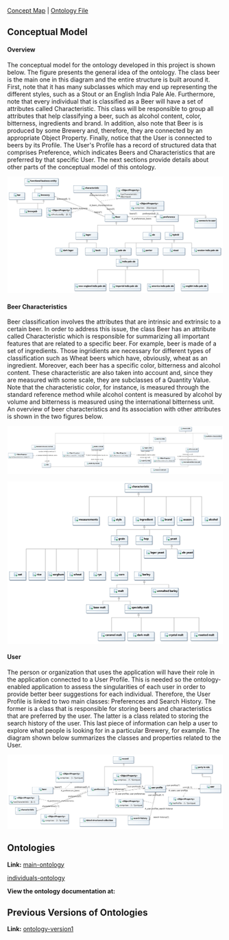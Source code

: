 [Concept Map](#conceptual-model) | [Ontology File](#ontologies)

## Conceptual Model

#### Overview
The conceptual model for the ontology developed in this project is shown below. The figure presents the general idea of the ontology. The class beer is the main one in this diagram and the entire structure is built around it. First, note that it has many subclasses which may end up representing the different styles, such as a Stout or an English India Pale Ale. Furthermore, note that every individual that is classified as a Beer will have a set of attributes called Characteristic. This class will be responsible to group all attributes that help classifying a beer, such as alcohol content, color, bitterness, ingredients and brand. In addition, also note that Beer is is produced by some Brewery and, therefore, they are connected by an appropriate Object Property. Finally, notice that the User is connected to beers by its Profile. The User's Profile has a record of structured data that comprises Preference, which indicates Beers and Characteristics that are preferred by that specific User. The next sections provide details about other parts of the conceptual model of this ontology.

![Concept Map Model](images/OverviewDiagram.jpg)

#### Beer Characteristics
Beer classification involves the attributes that are intrinsic and extrinsic to a certain beer. In order to address this issue, the class Beer has an attribute called Characteristic which is responsible for summarizing all important features that are related to a specific beer. For example, beer is made of a set of ingredients. Those ingridients are necessary for different types of classification such as Wheat beers which have, obviously, wheat as an ingredient. Moreover, each beer has a specific color, bitterness and alcohol content. These characteristic are also taken into account and, since they are measured with some scale, they are subclasses of a Quantity Value. Note that the characteristic color, for instance, is measured through the standard reference method while alcohol content is measured by alcohol by volume and bitterness is measured using the international bitterness unit. An overview of beer characteristics and its association with other attributes is shown in the two figures below.

![Qualitative Characteristic Model Diagram](images/Characteristic-Class-Diagram.jpg)

![Ingredient Characteristic Model Diagram](images/Characteristic-one.jpg)

#### User
The person or organization that uses the application will have their role in the application connected to a User Profile. This is needed so the ontology-enabled application to assess the singularities of each user in order to provide better beer suggestions for each individual. Therefore, the User Profile is linked to two main classes: Preferences and Search History. The former is a class that is responsible for storing beers and characteristics that are preferred by the user. The latter is a class related to storing the search history of the user. This last piece of information can help a user to explore what people is looking for in a particular Brewery, for example. The diagram shown below summarizes the classes and properties related to the User.

![User Model Diagram](images/UserDiagram.jpg)


## Ontologies

**Link:**
[main-ontology](https://raw.githubusercontent.com/tetherless-world/ontology-engineering/beer-advisor/oe2020/beer-advisor/archived/OE_8_beer-advisor.rdf)

[individuals-ontology](https://raw.githubusercontent.com/tetherless-world/ontology-engineering/beer-advisor/oe2020/beer-advisor/archived/OE_8_beer-advisor-individuals.rdf)

**View the ontology documentation at:**


## Previous Versions of Ontologies
**Link:**
[ontology-version1](https://raw.githubusercontent.com/tetherless-world/ontology-engineering/beer-advisor/oe2020/beer-advisor/archived/OE_7_beer-advisor.rdf)